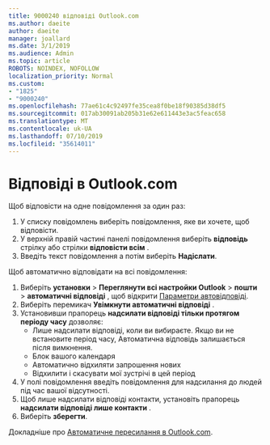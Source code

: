 ```yaml
---
title: 9000240 відповіді Outlook.com
ms.author: daeite
author: daeite
manager: joallard
ms.date: 3/1/2019
ms.audience: Admin
ms.topic: article
ROBOTS: NOINDEX, NOFOLLOW
localization_priority: Normal
ms.custom:
- "1825"
- "9000240"
ms.openlocfilehash: 77ae61c4c92497fe35cea8f0be18f90385d38df5
ms.sourcegitcommit: 017ab30091ab205b31e62e611443e3ac5feac658
ms.translationtype: MT
ms.contentlocale: uk-UA
ms.lasthandoff: 07/10/2019
ms.locfileid: "35614011"
---
```

# <a name="replying-in-outlookcom"></a>Відповіді в Outlook.com

Щоб відповісти на одне повідомлення за один раз:

1. У списку повідомлень виберіть повідомлення, яке ви хочете, щоб відповісти.
2. У верхній правій частині панелі повідомлення виберіть **відповідь** стрілку або стрілки **відповісти всім** .
3. Введіть текст повідомлення а потім виберіть **Надіслати**.

Щоб автоматично відповідати на всі повідомлення:

1. Виберіть **установки** > **Переглянути всі настройки Outlook** > **пошти** > **автоматичні відповіді** , щоб відкрити [Параметри автовідповіді](https://outlook.live.com/mail/options/mail/automaticReplies).
2. Виберіть перемикач **Увімкнути автоматичні відповіді** .
3. Установивши прапорець **надсилати відповіді тільки протягом періоду часу** дозволяє:
    - Лише надсилати відповіді, коли ви вибираєте. Якщо ви не встановите період часу, Автоматична відповідь залишається після вимкнення.
    - Блок вашого календаря
    - Автоматично відхиляти запрошення нових
    - Відхилити і скасувати мої зустрічі в цей період
4. У полі повідомлення введіть повідомлення для надсилання до людей під час вашої відсутності.
5. Щоб лише надсилати відповіді контакти, установіть прапорець **надсилати відповіді лише контакти** .
6. Виберіть **зберегти**.

Докладніше про [Автоматичне пересилання в Outlook.com](https://support.office.com/article/14614626-9855-48dc-a986-dec81d07b1a0?wt.mc_id=Office_Outlook_com_Alchemy).